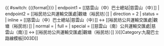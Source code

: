 {{ #switch: {{{format|}}}
  | endpoint1 = [[慈雲山（中）巴士總站|慈雲山（中）]]
  | endpoint2 = [[裕民坊公共運輸交匯處|觀塘（裕民坊）]]
  | direction = 2
  | status =
  | inline = [[慈雲山（中）巴士總站|慈雲山（中）]] ↔ [[裕民坊公共運輸交匯處|觀塘（裕民坊）]]
  | normal =
  | full =
  | special = [[慈雲山（南）公共運輸交匯處|慈雲山（南）]] ↔ [[裕民坊公共運輸交匯處|觀塘（裕民坊）]]
}}<noinclude>[[Category:九龍巴士路線模板|003D]]</noinclude>